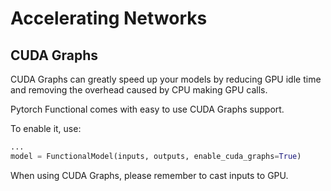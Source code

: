 # Accelerating Networks

## CUDA Graphs

CUDA Graphs can greatly speed up your models by reducing GPU idle time
and removing the overhead caused by CPU making GPU calls.

Pytorch Functional comes with easy to use CUDA Graphs support.

To enable it, use:

```py
...
model = FunctionalModel(inputs, outputs, enable_cuda_graphs=True)
```

When using CUDA Graphs, please remember to cast inputs to GPU.
